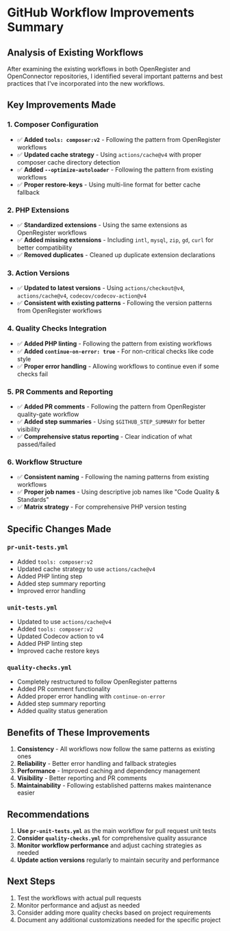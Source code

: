 # GitHub Workflow Improvements Summary

## Analysis of Existing Workflows

After examining the existing workflows in both OpenRegister and OpenConnector repositories, I identified several important patterns and best practices that I've incorporated into the new workflows.

## Key Improvements Made

### 1. **Composer Configuration**
- ✅ **Added `tools: composer:v2`** - Following the pattern from OpenRegister workflows
- ✅ **Updated cache strategy** - Using `actions/cache@v4` with proper composer cache directory detection
- ✅ **Added `--optimize-autoloader`** - Following the pattern from existing workflows
- ✅ **Proper restore-keys** - Using multi-line format for better cache fallback

### 2. **PHP Extensions**
- ✅ **Standardized extensions** - Using the same extensions as OpenRegister workflows
- ✅ **Added missing extensions** - Including `intl`, `mysql`, `zip`, `gd`, `curl` for better compatibility
- ✅ **Removed duplicates** - Cleaned up duplicate extension declarations

### 3. **Action Versions**
- ✅ **Updated to latest versions** - Using `actions/checkout@v4`, `actions/cache@v4`, `codecov/codecov-action@v4`
- ✅ **Consistent with existing patterns** - Following the version patterns from OpenRegister workflows

### 4. **Quality Checks Integration**
- ✅ **Added PHP linting** - Following the pattern from existing workflows
- ✅ **Added `continue-on-error: true`** - For non-critical checks like code style
- ✅ **Proper error handling** - Allowing workflows to continue even if some checks fail

### 5. **PR Comments and Reporting**
- ✅ **Added PR comments** - Following the pattern from OpenRegister quality-gate workflow
- ✅ **Added step summaries** - Using `$GITHUB_STEP_SUMMARY` for better visibility
- ✅ **Comprehensive status reporting** - Clear indication of what passed/failed

### 6. **Workflow Structure**
- ✅ **Consistent naming** - Following the naming patterns from existing workflows
- ✅ **Proper job names** - Using descriptive job names like "Code Quality & Standards"
- ✅ **Matrix strategy** - For comprehensive PHP version testing

## Specific Changes Made

### `pr-unit-tests.yml`
- Added `tools: composer:v2`
- Updated cache strategy to use `actions/cache@v4`
- Added PHP linting step
- Added step summary reporting
- Improved error handling

### `unit-tests.yml`
- Updated to use `actions/cache@v4`
- Added `tools: composer:v2`
- Updated Codecov action to v4
- Added PHP linting step
- Improved cache restore keys

### `quality-checks.yml`
- Completely restructured to follow OpenRegister patterns
- Added PR comment functionality
- Added proper error handling with `continue-on-error`
- Added step summary reporting
- Added quality status generation

## Benefits of These Improvements

1. **Consistency** - All workflows now follow the same patterns as existing ones
2. **Reliability** - Better error handling and fallback strategies
3. **Performance** - Improved caching and dependency management
4. **Visibility** - Better reporting and PR comments
5. **Maintainability** - Following established patterns makes maintenance easier

## Recommendations

1. **Use `pr-unit-tests.yml`** as the main workflow for pull request unit tests
2. **Consider `quality-checks.yml`** for comprehensive quality assurance
3. **Monitor workflow performance** and adjust caching strategies as needed
4. **Update action versions** regularly to maintain security and performance

## Next Steps

1. Test the workflows with actual pull requests
2. Monitor performance and adjust as needed
3. Consider adding more quality checks based on project requirements
4. Document any additional customizations needed for the specific project
